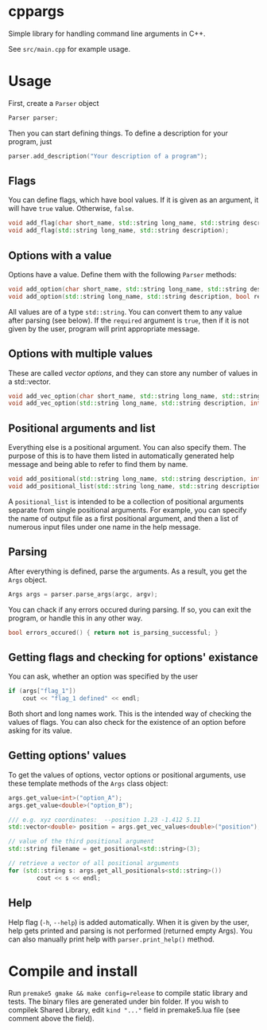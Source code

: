 # cppargs

Simple library for handling command line arguments in C++.

See `src/main.cpp` for example usage.


# Usage

First, create a `Parser` object

```cpp
Parser parser;
```

Then you can start defining things. To define a description for your program,
just

```cpp
parser.add_description("Your description of a program");
```


## Flags

You can define flags, which have bool values. If it is given as an argument, it
will have `true` value. Otherwise, `false`.

```cpp
void add_flag(char short_name, std::string long_name, std::string description);
void add_flag(std::string long_name, std::string description);
```

## Options with a value

Options have a value. Define them with the following `Parser` methods:

```cpp
void add_option(char short_name, std::string long_name, std::string description, bool requred, std::string default_value);
void add_option(std::string long_name, std::string description, bool requred, std::string default_value);
```

All values are of a type `std::string`. You can convert them to any value after
parsing (see below). If the `required` argument is `true`, then if it is not
given by the user, program will print appropriate message.

## Options with multiple values

These are called *vector options*, and they can store any number of values in a
std::vector.

```cpp
void add_vec_option(char short_name, std::string long_name, std::string description, int num_values, bool requred);
void add_vec_option(std::string long_name, std::string description, int num_values, bool requred);
```

## Positional arguments and list

Everything else is a positional argument. You can also specify them. The purpose
of this is to have them listed in automatically generated help message and being
able to refer to find them by name.

```cpp
void add_positional(std::string long_name, std::string description, int position);
void add_positional_list(std::string long_name, std::string description);
```

A `positional_list` is intended to be a collection of positional arguments
separate from single positional arguments. For example, you can specify the name
of output file as a first positional argument, and then a list of numerous input
files under one name in the help message.

## Parsing

After everything is defined, parse the arguments. As a result, you get the
`Args` object.

```cpp
Args args = parser.parse_args(argc, argv);
```

You can chack if any errors occured during parsing. If so, you can exit the
program, or handle this in any other way.

```cpp
bool errors_occured() { return not is_parsing_successful; }
```

## Getting flags and checking for options' existance

You can ask, whether an option was specified by the user

```cpp
if (args["flag_1"])
	cout << "flag_1 defined" << endl;
```

Both short and long names work. This is the intended way of checking the values
of flags. You can also check for the existence of an option before asking for
its value.

## Getting options' values

To get the values of options, vector options or positional arguments, use these
template methods of the `Args` class object:

```cpp
args.get_value<int>("option_A");
args.get_value<double>("option_B");

/// e.g. xyz coordinates:  --position 1.23 -1.412 5.11
std::vector<double> position = args.get_vec_values<double>("position");

// value of the third positional argument
std::string filename = get_positional<std::string>(3);

// retrieve a vector of all positional arguments
for (std::string s: args.get_all_positionals<std::string>())
		cout << s << endl;
```

## Help

Help flag (`-h`, `--help`) is added automatically. When it is given by the user,
help gets printed and parsing is not performed (returned empty Args). 
You can also manually print help with
`parser.print_help()` method.

# Compile and install

Run `premake5 gmake && make config=release` to compile static library and tests. The binary files are generated under bin folder. If you wish to compilek Shared Library, edit `kind "..."` field in premake5.lua file (see comment above the field).

